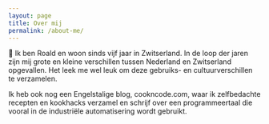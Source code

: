 ```yaml
---
layout: page
title: Over mij
permalink: /about-me/
---
```


👋 Ik ben Roald en woon sinds vijf jaar in Zwitserland. In de loop der jaren zijn mij grote en kleine verschillen tussen Nederland en Zwitserland opgevallen. Het leek me wel leuk om deze gebruiks- en cultuurverschillen te verzamelen.

Ik heb ook nog een Engelstalige blog, cookncode.com, waar ik zelfbedachte recepten en kookhacks verzamel en schrijf over een programmeertaal die vooral in de industriële automatisering wordt gebruikt.
